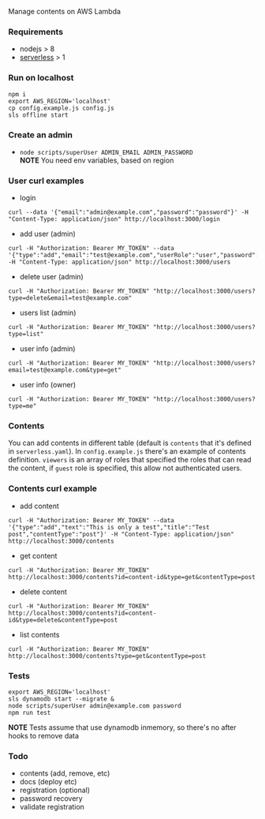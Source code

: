 Manage contents on AWS Lambda 

### Requirements
- nodejs > 8
- [serverless](https://serverless.com/) > 1

### Run on localhost
```
npm i   
export AWS_REGION='localhost'
cp config.example.js config.js
sls offline start
```

### Create an admin
- `node scripts/superUser ADMIN_EMAIL ADMIN_PASSWORD`    
**NOTE** You need env variables, based on region

### User curl examples
- login 
```
curl --data '{"email":"admin@example.com","password":"password"}' -H "Content-Type: application/json" http://localhost:3000/login
```
- add user (admin)
```
curl -H "Authorization: Bearer MY_TOKEN" --data '{"type":"add","email":"test@example.com","userRole":"user","password":"testpw"}' -H "Content-Type: application/json" http://localhost:3000/users
```
- delete user (admin)
```
curl -H "Authorization: Bearer MY_TOKEN" "http://localhost:3000/users?type=delete&email=test@example.com"
```
- users list (admin)
```
curl -H "Authorization: Bearer MY_TOKEN" "http://localhost:3000/users?type=list"
```
- user info (admin)
```
curl -H "Authorization: Bearer MY_TOKEN" "http://localhost:3000/users?email=test@example.com&type=get"
```
- user info (owner)
```
curl -H "Authorization: Bearer MY_TOKEN" "http://localhost:3000/users?type=me"
```

### Contents
You can add contents in different table (default is `contents` that it's defined in `serverless.yaml`). In `config.example.js` there's an example of contents definition. `viewers` is an array of roles that specified the roles that can read the content, if `guest` role is specified, this allow not authenticated users. 

### Contents curl example
- add content
```
curl -H "Authorization: Bearer MY_TOKEN" --data '{"type":"add","text":"This is only a test","title":"Test post","contentType":"post"}' -H "Content-Type: application/json" http://localhost:3000/contents
```
- get content
```
curl -H "Authorization: Bearer MY_TOKEN" http://localhost:3000/contents?id=content-id&type=get&contentType=post
```
- delete content
```
curl -H "Authorization: Bearer MY_TOKEN" http://localhost:3000/contents?id=content-id&type=delete&contentType=post
```
- list contents
```
curl -H "Authorization: Bearer MY_TOKEN" http://localhost:3000/contents?type=get&contentType=post
```

### Tests
```
export AWS_REGION='localhost'
sls dynamodb start --migrate &
node scripts/superUser admin@example.com password
npm run test
```
**NOTE** Tests assume that use dynamodb inmemory, so there's no after hooks to remove data

### Todo
- contents (add, remove, etc)
- docs (deploy etc)
- registration (optional)
- password recovery
- validate registration
